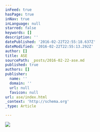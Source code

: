 ```yaml
---
inFeed: true
hasPage: true
inNav: true
inLanguage: null
starred: false
keywords: []
description: ''
datePublished: '2016-02-22T22:55:18.637Z'
dateModified: '2016-02-22T22:55:13.292Z'
author: []
title: ASE
sourcePath: _posts/2016-02-22-ase.md
published: true
authors: []
publisher:
  name: ''
  domain: ''
  url: null
  favicon: null
url: ase/index.html
_context: 'http://schema.org'
_type: Article

---
```

![](https://s3-us-west-2.amazonaws.com/the-grid-img/p/3c92ab4f1cbb081710170575a79e91a6967498ec.jpg)